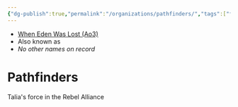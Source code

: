 ```yaml
---
{"dg-publish":true,"permalink":"/organizations/pathfinders/","tags":["faction"],"noteIcon":"saber1"}
---
```


- [When Eden Was Lost (Ao3)](https://archiveofourown.org/works/19334440)
- Also known as
- *No other names on record*
# Pathfinders

Talia's force in the Rebel Alliance 


